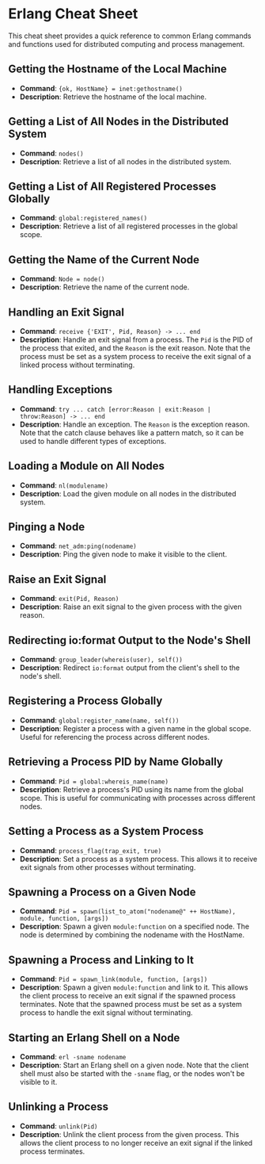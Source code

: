 # Erlang Cheat Sheet

This cheat sheet provides a quick reference to common Erlang commands and functions used for distributed computing and process management.

## Getting the Hostname of the Local Machine

- **Command**: `{ok, HostName} = inet:gethostname()`
- **Description**: Retrieve the hostname of the local machine.

## Getting a List of All Nodes in the Distributed System

- **Command**: `nodes()`
- **Description**: Retrieve a list of all nodes in the distributed system.

## Getting a List of All Registered Processes Globally

- **Command**: `global:registered_names()`
- **Description**: Retrieve a list of all registered processes in the global scope.

## Getting the Name of the Current Node

- **Command**: `Node = node()`
- **Description**: Retrieve the name of the current node.

## Handling an Exit Signal

- **Command**: `receive {'EXIT', Pid, Reason} -> ... end`
- **Description**: Handle an exit signal from a process. The `Pid` is the PID of the process that exited, and the `Reason` is the exit reason. Note that the process must be set as a system process to receive the exit signal of a linked process without terminating.

## Handling Exceptions

- **Command**: `try ... catch [error:Reason | exit:Reason | throw:Reason] -> ... end`
- **Description**: Handle an exception. The `Reason` is the exception reason. Note that the catch clause behaves like a pattern match, so it can be used to handle different types of exceptions.

## Loading a Module on All Nodes

- **Command**: `nl(modulename)`
- **Description**: Load the given module on all nodes in the distributed system.

## Pinging a Node

- **Command**: `net_adm:ping(nodename)`
- **Description**: Ping the given node to make it visible to the client.

## Raise an Exit Signal

- **Command**: `exit(Pid, Reason)`
- **Description**: Raise an exit signal to the given process with the given reason.

## Redirecting io:format Output to the Node's Shell

- **Command**: `group_leader(whereis(user), self())`
- **Description**: Redirect `io:format` output from the client's shell to the node's shell.

## Registering a Process Globally

- **Command**: `global:register_name(name, self())`
- **Description**: Register a process with a given name in the global scope. Useful for referencing the process across different nodes.

## Retrieving a Process PID by Name Globally

- **Command**: `Pid = global:whereis_name(name)`
- **Description**: Retrieve a process's PID using its name from the global scope. This is useful for communicating with processes across different nodes.

## Setting a Process as a System Process

- **Command**: `process_flag(trap_exit, true)`
- **Description**: Set a process as a system process. This allows it to receive exit signals from other processes without terminating.

## Spawning a Process on a Given Node

- **Command**: `Pid = spawn(list_to_atom("nodename@" ++ HostName), module, function, [args])`
- **Description**: Spawn a given `module:function` on a specified node. The node is determined by combining the nodename with the HostName.

## Spawning a Process and Linking to It

- **Command**: `Pid = spawn_link(module, function, [args])`
- **Description**: Spawn a given `module:function` and link to it. This allows the client process to receive an exit signal if the spawned process terminates. Note that the spawned process must be set as a system process to handle the exit signal without terminating.

## Starting an Erlang Shell on a Node

- **Command**: `erl -sname nodename`
- **Description**: Start an Erlang shell on a given node. Note that the client shell must also be started with the `-sname` flag, or the nodes won't be visible to it.

## Unlinking a Process

- **Command**: `unlink(Pid)`
- **Description**: Unlink the client process from the given process. This allows the client process to no longer receive an exit signal if the linked process terminates.
